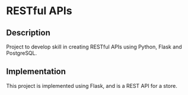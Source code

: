 # RESTful APIs
## Description
Project to develop skill in creating RESTful APIs using Python, Flask and PostgreSQL.
 

## Implementation

This project is implemented using Flask, and is a REST API for a store. 

